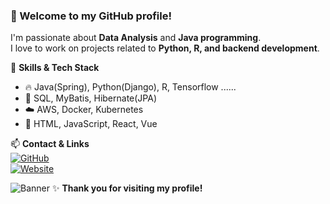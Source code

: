 ### 👋 Welcome to my GitHub profile!

I'm passionate about **Data Analysis** and **Java programming**.  
I love to work on projects related to **Python, R, and backend development**.

🌱 **Skills & Tech Stack**  
- 🔥 Java(Spring), Python(Django), R, Tensorflow ......  
- 💾 SQL, MyBatis, Hibernate(JPA)  
- ☁️ AWS, Docker, Kubernetes  
- 🎨 HTML, JavaScript, React, Vue  

📫 **Contact & Links**  
[![GitHub](https://img.shields.io/badge/GitHub-pykwon-blue?logo=github)](https://github.com/pykwon)  
[![Website](https://img.shields.io/badge/Website-Visit-green?logo=google-chrome)](http://cafe.daum.net/flowlife)

![Banner](https://your-image-url.com/banner.png)
✨ **Thank you for visiting my profile!**
